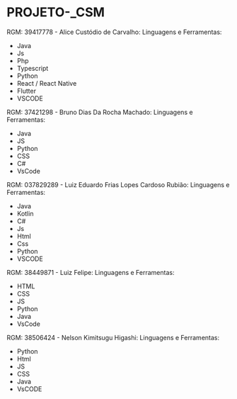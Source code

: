 # PROJETO-_CSM

RGM: 39417778 - Alice Custódio de Carvalho: 
Linguagens e Ferramentas:
* Java
* Js
* Php
* Typescript
* Python
* React / React Native
* Flutter
* VSCODE

RGM: 37421298 - Bruno Dias Da Rocha Machado: 
Linguagens e Ferramentas:
* Java
* JS
* Python
* CSS
* C#
* VsCode

RGM: 037829289 - Luiz Eduardo Frias Lopes Cardoso Rubião: 
Linguagens e Ferramentas:
* Java
* Kotlin
* C#
* Js
* Html
* Css
* Python
* VSCODE

RGM: 38449871 - Luiz Felipe: 
Linguagens e Ferramentas:
* HTML
* CSS
* JS
* Python
* Java
* VsCode

RGM: 38506424 - Nelson Kimitsugu Higashi: 
Linguagens e Ferramentas:
* Python
* Html
* JS
* CSS
* Java
* VsCODE
